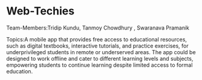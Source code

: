 # Web-Techies
Team-Members:Tridip Kundu, Tanmoy Chowdhury , Swaranava Pramanik

Topics:A mobile app that provides free access to educational resources, such as digital textbooks, interactive tutorials, and practice exercises, for underprivileged students in remote or underserved areas. The app could be designed to work offline and cater to different learning levels and subjects, empowering students to continue learning despite limited access to formal education.

